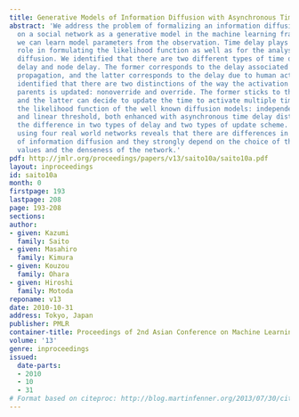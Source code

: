 ```yaml
---
title: Generative Models of Information Diffusion with Asynchronous Timedelay
abstract: 'We address the problem of formalizing an information diffusion process
  on a social network as a generative model in the machine learning framework so that
  we can learn model parameters from the observation. Time delay plays an important
  role in formulating the likelihood function as well as for the analyses of information
  diffusion. We identified that there are two different types of time delay: link
  delay and node delay. The former corresponds to the delay associated with information
  propagation, and the latter corresponds to the delay due to human action. We further
  identified that there are two distinctions of the way the activation from the multiple
  parents is updated: nonoverride and override. The former sticks to the initial activation
  and the latter can decide to update the time to activate multiple times. We formulated
  the likelihood function of the well known diffusion models: independent cascade
  and linear threshold, both enhanced with asynchronous time delay distinguishing
  the difference in two types of delay and two types of update scheme. Simulation
  using four real world networks reveals that there are differences in the spread
  of information diffusion and they strongly depend on the choice of the parameter
  values and the denseness of the network.'
pdf: http://jmlr.org/proceedings/papers/v13/saito10a/saito10a.pdf
layout: inproceedings
id: saito10a
month: 0
firstpage: 193
lastpage: 208
page: 193-208
sections: 
author:
- given: Kazumi
  family: Saito
- given: Masahiro
  family: Kimura
- given: Kouzou
  family: Ohara
- given: Hiroshi
  family: Motoda
reponame: v13
date: 2010-10-31
address: Tokyo, Japan
publisher: PMLR
container-title: Proceedings of 2nd Asian Conference on Machine Learning
volume: '13'
genre: inproceedings
issued:
  date-parts:
  - 2010
  - 10
  - 31
# Format based on citeproc: http://blog.martinfenner.org/2013/07/30/citeproc-yaml-for-bibliographies/
---
```

